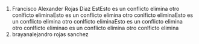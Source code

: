 1. Francisco Alexander Rojas Diaz
EstEsto es un conflicto elimina
otro conlficto eliminaEsto es un conflicto elimina
otro conlficto eliminaEsto es un conflicto elimina
otro conlficto eliminaEsto es un conflicto elimina
otro conlficto eliminao es un conflicto elimina
otro conlficto elimina
2. brayanalejandro rojas sanchez